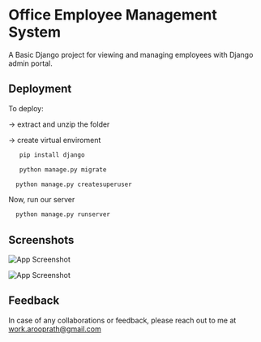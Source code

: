 
#  Office Employee Management System

A Basic Django project for viewing and managing employees with Django admin portal.



## Deployment

To deploy:

-> extract and unzip the folder

-> create virtual enviroment


```bash
   pip install django
```



```bash
   python manage.py migrate
```


```bash
  python manage.py createsuperuser
```
Now, run our server


```bash
  python manage.py runserver
```
## Screenshots

![App Screenshot](file:///C:/Users/riddh/OneDrive/Pictures/Screenshots/Screenshot%202024-07-23%20104244.png)



![App Screenshot](file:///C:/Users/riddh/OneDrive/Pictures/Screenshots/Screenshot%202024-07-23%20104208.png)



## Feedback

In case of any collaborations or feedback, please reach out to me at work.arooprath@gmail.com

